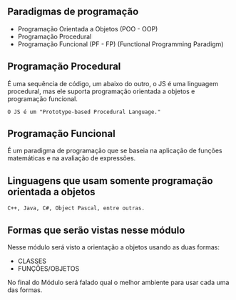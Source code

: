 ## Paradigmas de programação

- Programação Orientada a Objetos (POO - OOP)
- Programação Procedural
- Programação Funcional (PF - FP) (Functional Programming Paradigm)

## Programação Procedural

É uma sequência de código, um abaixo do outro, o JS é uma linguagem procedural, mas ele suporta programação orientada a objetos e programação funcional.

```
O JS é um "Prototype-based Procedural Language."
```

## Programação Funcional

É um paradigma de programação que se baseia na aplicação de funções matemáticas e na avaliação de expressões.

## Linguagens que usam somente programação orientada a objetos

```
C++, Java, C#, Object Pascal, entre outras.
```

## Formas que serão vistas nesse módulo

Nesse módulo será visto a orientação a objetos usando as duas formas:

- CLASSES
- FUNÇÕES/OBJETOS

No final do Módulo será falado qual o melhor ambiente para usar cada uma das formas.

